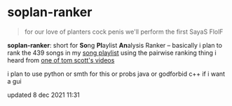 # soplan-ranker
> for our love of planters cock penis we'll perform the first SayaS FlolF

**soplan-ranker**: short for **So**ng **Pl**aylist **An**alysis Ranker – basically i plan to rank the 439 songs in my [song playlist](https://open.spotify.com/playlist/460ba8CtyVWLZS5SXQSepL) using the pairwise ranking thing i heard from [one of tom scott's videos](https://www.youtube.com/watch?v=ALy6e7GbDRQ)

i plan to use python or smth for this or probs java or godforbid c++ if i want a gui

updated 8 dec 2021 11:31
